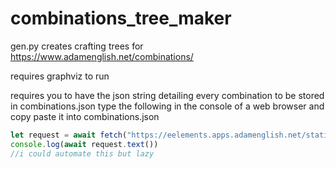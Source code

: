 ﻿# combinations_tree_maker

gen.py creates crafting trees for https://www.adamenglish.net/combinations/

requires graphviz to run

requires you to have the json string detailing every combination to be stored in combinations.json
type the following in the console of a web browser and copy paste it into combinations.json

```js
let request = await fetch("https://eelements.apps.adamenglish.net/statistics/getElements.php");
console.log(await request.text())
//i could automate this but lazy
```
